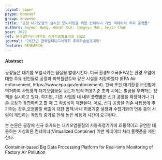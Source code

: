 ```yaml
---
layout: paper
ptype: domconf
group: knowevo
title: "공장 대기오염의 실시간 모니터링을 위한 컨테이너 기반 빅데이터 처리 플랫폼"
authors: Suyeon Wang, Wonah Kim, Jungkyu Han, Sejin Chun
year: 2022
ref: 한국멀티미디어학회 추계학술발표대회 2022
journal: "2022년 한국멀티미디어학회 추계학술발표대회"
feature: RESEARCH;
---
```


<h4><span class="badge badge-info">Abstract</span></h4>
공장들은 대기를 오염시키는 물질을 발생시킨다. 미국 환경보호국(EPA)는 환경 오염에 대한 주요 원인들로 공장과 화학플랜트와 같은 시설을 지정하였다 (EPA Air enforcement, https://www.epa.gov/enforcement). 한국 또한 대기환경 보건법에 의거하여 사업장의 대기오염물질 농도가 법적 허용기준 초과 시에는 벌금을 부과하는 정책을 실시하고 있다.
하지만, 기존 사업장 내 내부 플랫폼은 신규 공장을 확장하거나 기존 공장과 통합하려고 할 때 그 확장성이 제한된다. 예로, 신규 공장을 기존 사업장에 추가하는 경우,오염물질 배출에 대한 법적/사내 허용기준 설정과 수집기와의 연동 등의 사람이 개입하는 작업의 증가로 인해 높은 비용과 시간이 요구된다.

본 논문은 공장에 신규 추가되는 대기오염물질의 자동측정기기에 효율적이고 유연한 대응하는 가상화된 컨테이너(Virtualized Container) 기반 빅데이터 처리 플랫폼을 제안한다.


<div class="alert alert-warning" role="alert">
   Container-based Big Data Processing Platform for Real-time Monitoring of Factory Air Pollution
</div>